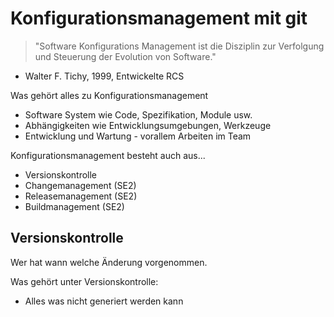 # Konfigurationsmanagement mit git

> "Software Konfigurations Management ist die Disziplin zur Verfolgung
und Steuerung der Evolution von Software."
 - Walter F. Tichy, 1999, Entwickelte RCS

Was gehört alles zu Konfigurationsmanagement

* Software System wie Code, Spezifikation, Module usw.
* Abhängigkeiten wie Entwicklungsumgebungen, Werkzeuge
* Entwicklung und Wartung - vorallem Arbeiten im Team

Konfigurationsmanagement besteht auch aus...

* Versionskontrolle
* Changemanagement (SE2)
* Releasemanagement (SE2)
* Buildmanagement (SE2)

## Versionskontrolle

Wer hat wann welche Änderung vorgenommen.

Was gehört unter Versionskontrolle:

* Alles was nicht generiert werden kann

